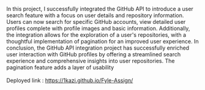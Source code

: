 In this project, I successfully integrated the GitHub API to introduce a user search feature with a focus on user details and repository information. Users can now search for specific GitHub accounts, view detailed user profiles complete with profile images and basic information. Additionally, the integration allows for the exploration of a user's repositories, with a thoughtful implementation of pagination for an improved user experience.
In conclusion, the GitHub API integration project has successfully enriched user interaction with GitHub profiles by offering a streamlined search experience and comprehensive insights into user repositories. The pagination feature adds a layer of usability<br/><br/>
Deployed link : https://1kazi.github.io/Fyle-Assign/
